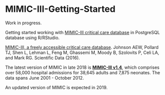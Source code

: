 # MIMIC-III-Getting-Started

Work in progress.

Getting started working with [MIMIC-III critical care database](https://mimic.physionet.org/) in PostgreSQL database using R/RStudio.

[MIMIC-III, a freely accessible critical care database](https://www.nature.com/articles/sdata201635). Johnson AEW, Pollard TJ, Shen L, Lehman L, Feng M, Ghassemi M, Moody B, Szolovits P, Celi LA, and Mark RG. Scientific Data (2016).

The latest version of MIMIC in late 2018 is [**MIMIC-III v1.4**](https://mimic.physionet.org/gettingstarted/access/), which comprises over 58,000 hospital admissions for 38,645 adults and 7,875 neonates. The data spans June 2001 - October 2012.

An updated version of MIMIC is expected in 2019.
